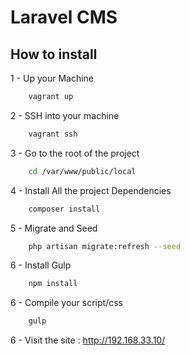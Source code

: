 Laravel CMS
==========

## How to install

1 - Up your Machine
```bash
    vagrant up
```

2 - SSH into your machine
```bash
    vagrant ssh
```

3 - Go to the root of the project
```bash
    cd /var/www/public/local
```

4 - Install All the project Dependencies
```bash
    composer install
```

5 - Migrate and Seed
```bash
    php artisan migrate:refresh --seed
```

6 - Install Gulp
```bash
    npm install
```

6 - Compile your script/css
```bash
    gulp
```

6 - Visit the site : http://192.168.33.10/
